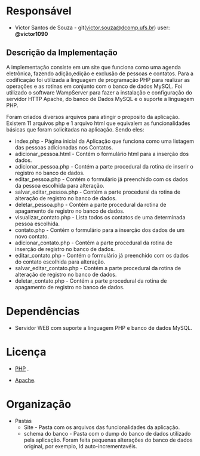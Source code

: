 # Responsável

* Victor Santos de Souza - git(victor.souza@dcomp.ufs.br) user: **@victor1090**

## Descrição da Implementação

A implementação consiste em um site que funciona como uma agenda eletrônica, fazendo adição,edição e exclusão de pessoas e contatos.
Para a codificação foi utilizada a linguagem de programação PHP para realizar as operações e as rotinas em conjunto com o banco de dados MySQL. Foi utilizado o software WampServer para fazer a instalação e configuração do servidor HTTP Apache, do banco de Dados MySQL e o suporte a linguagem PHP.


Foram criados diversos arquivos para atingir o proposito da aplicação. Existem 11 arquivos php e 1 arquivo html
que equivalem as funcionalidades básicas que foram solicitadas na aplicação. Sendo eles:
* index.php - Página inicial da Aplicação que funciona como uma listagem das pessoas adicionadas nos Contatos.
* adicionar_pessoa.html - Contém o formulário html para a inserção dos dados.
* adicionar_pessoa.php  - Contém a parte procedural da rotina de inserir o registro no banco de dados.
* editar_pessoa.php - Contém o formulário já preenchido com os dados da pessoa escolhida para alteração.
* salvar_editar_pessoa.php - Contém a parte procedural da rotina de alteração de registro no banco de dados.
* deletar_pessoa.php - Contém a parte procedural da rotina de apagamento de registro no banco de dados.
* visualizar_contato.php - Lista todos os contatos de uma determinada pessoa escolhida.
* contato.php - Contém o formulário para a inserção dos dados de um novo contato.
* adicionar_contato.php - Contém a parte procedural da rotina de inserção de registro no banco de dados.
* editar_contato.php - Contém o formulário já preenchido com os dados do contato escolhida para alteração.
* salvar_editar_contato.php - Contém a parte procedural da rotina de alteração de registro no banco de dados.
* deletar_contato.php - Contém a parte procedural da rotina de apagamento de registro no banco de dados.


# Dependências

* Servidor WEB com suporte a linguagem PHP e banco de dados MySQL.


# Licença

* [PHP]( https://www.php.net/license/3_01.txt ) .

* [Apache]( http://www.apache.org/licenses/LICENSE-2.0 ).

# Organização

* Pastas
  * Site - Pasta com os arquivos das funcionalidades da aplicação.
  * schema do banco - Pasta com o dump do banco de dados utilizado pela aplicação. Foram feita pequenas alterações do banco de dados original, por exemplo, Id auto-incrementavéis.
